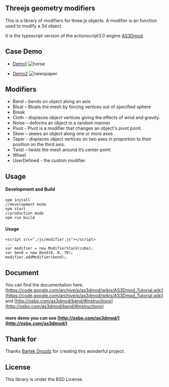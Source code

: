 ## Threejs geometry modifiers
This is a library of modifiers for three.js objects. A modifier is an function used to modify a 3d object.   

It is the typescript version of the actionscript3.0 engine [AS3Dmod](https://code.google.com/archive/p/as3dmod/).

## Case Demo
* [Demo1](https://a-jie.github.io/threejs-geometry-modifiers/example/demo.html) ![horse](https://a-jie.github.io/threejs-geometry-modifiers/example/images/pic1.png)

* [Demo2](https://a-jie.github.io/threejs-geometry-modifiers/example/demo2.html) ![newspaper](https://a-jie.github.io/threejs-geometry-modifiers/example/images/pic2.png)

## Modifiers

* Bend – bends on object along an axis
* Bloat – Bloats the mesh by forcing vertices out of specified sphere
* Break
* Cloth - displaces object vertices giving the effects of wind and gravity.
* Noise – deforms an object in a random manner
* Pivot - Pivot is a modifier that changes an object's pivot point.
* Skew – skews an object along one or more axes
* Taper - displaces object vertices on two axes in proportion to their position on the third axis.
* Twist – twists the mesh around it’s center point
* Wheel
* UserDefined - the custom modifier

## Usage

#### Development and Build

```
npm install
//development mode
npm start
//production mode
npm run build
```
#### Usage 
```
<script src="./js/modifier.js"></script>
...
var modifier = new ModifierStack(cube);
var bend = new Bend(0, 0, 70);
modifier.addModifier(bend);
```

## Document
You can find the documentation here.[https://code.google.com/archive/p/as3dmod/wikis/AS3Dmod_Tutorial.wiki](https://code.google.com/archive/p/as3dmod/wikis/AS3Dmod_Tutorial.wiki)
and [http://osbo.com/as3dmod/bend/#instructions](http://osbo.com/as3dmod/bend/#instructions)

#### more demo you can see [http://osbo.com/as3dmod/](http://osbo.com/as3dmod/)

## Thank for

Thanks [Bartek Drozdz](http://bartekdrozdz.com/) for creating this wonderful project.

## License
This library is under the BSD License.